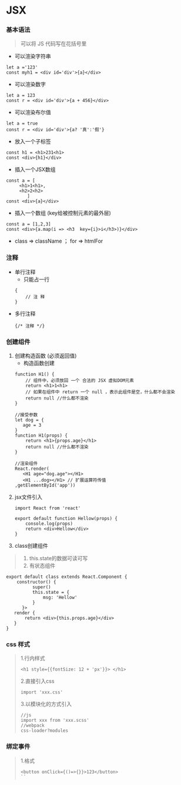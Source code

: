 # JSX
### 基本语法
> 可以将 JS 代码写在花括号里
* 可以渲染字符串
```
let a ='123'
const myh1 = <div id='div'>{a}</div>
```
* 可以渲染数字
```
let a = 123
const r = <div id='div'>{a + 456}</div>
```
* 可以渲染布尔值
```
let a = true
const r = <div id='div'>{a? '真':'假'}
```
* 放入一个子标签
```
const h1 = <h1>231<h1>
const <div>{h1}</div>
```
* 插入一个JSX数组
```
const a = [
     <h1>1<h1>,
     <h2>2<h2>
        ]
const <div>{a}</div>
```
* 插入一个数组 (key给被控制元素的最外层)
```
const a = [1,2,3]
const <div>{a.map(i => <h3  key={i}>i</h3>)}</div>
```
* class => className ； for => htmlFor
### 注释
* 单行注释
    * 只能占一行
    ```
    {
        // 注 释
    }
    ```
* 多行注释
    ```
    {/* 注释 */}
    ```

### 创建组件
1. 创建构造函数 (必须返回值)
   * 构造函数创建
    ```
    function H1() {
        // 组件中，必须放回 一个 合法的 JSX 虚拟DOM元素
        return <h1>1<h1>
        // 如果在组件中 return 一个 null ，表示此组件是空，什么都不会渲染
        return null //什么都不渲染
    }

    //接受参数
    let dog = {
       age = 3
    }
    function H1(props) {
        return <h1>{props.age}</h1>
        return null //什么都不渲染
    }

    //渲染组件
    React.render(
       <H1 age="dog.age"></H1>
       <H1 ...dog></H1> // 扩展运算符传值
    ,getElementById('app'))
    ```
2. jsx文件引入
    ```
    import React from 'react'

    export default function Hellow(props) {
        console.log(props)
        return <div>Hellow</div>
    }
    ```
3. class创建组件
 > 1. this.state的数据可读可写
 > 2. 有状态组件
```
export default class extends React.Component {
    constructor() {
          super()
          this.state = {
              msg: 'Hellow'
          }
      }>
   render {
       return <div>{this.props.age}</div>
   }
}
```
### css 样式
> 1.行内样式
>```
><h1 style={{fontSize: 12 + 'px'}}> </h1>
>```
> 2.直接引入css
>```
> import 'xxx.css'
>```
>3.以模块化的方式引入
>```
>//js
>import xxx from 'xxx.scss'
>//webpack
>css-loader?modules
>```
### 绑定事件
>1.格式
>```
><button onClick={()=>{}}>123</button>
>``
